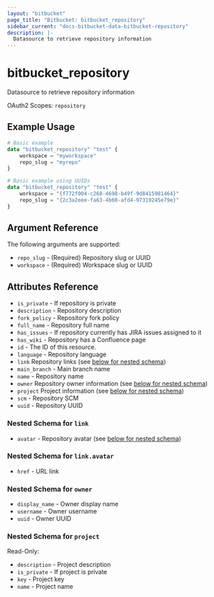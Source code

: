 ```yaml
---
layout: "bitbucket"
page_title: "Bitbucket: bitbucket_repository"
sidebar_current: "docs-bitbucket-data-bitbucket-repository"
description: |-
  Datasource to retrieve repository information
---
```


# bitbucket\_repository

Datasource to retrieve repository information

OAuth2 Scopes: `repository`

## Example Usage

```terraform
# Basic example
data "bitbucket_repository" "test" {
	workspace = "myworkspace"
	repo_slug = "myrepo"
}

# Basic example using UUIDs
data "bitbucket_repository" "test" {
	workspace = "{f772f004-c268-4698-b49f-9d8415981464}"
	repo_slug = "{2c3a2eee-fa63-4b60-afd4-97319245e79e}"
}
```

## Argument Reference

The following arguments are supported:

- `repo_slug` - (Required) Repository slug or UUID
- `workspace` - (Required) Workspace slug or UUID

## Attributes Reference

- `is_private` - If repository is private
- `description` - Repository description
- `fork_policy` - Repository fork policy
- `full_name` - Repository full name
- `has_issues` - If repository currently has JIRA issues assigned to it
- `has_wiki` - Repository has a Confluence page
- `id` - The ID of this resource.
- `language` - Repository language
- `link` Repository links (see [below for nested schema](#nestedblock--link))
- `main_branch` - Main branch name
- `name` - Repository name
- `owner` Repository owner information (see [below for nested schema](#nestedatt--owner))
- `project` Project information (see [below for nested schema](#nestedblock--project))
- `scm` - Repository SCM
- `uuid` - Repository UUID

<a id="nestedblock--link"></a>
### Nested Schema for `link`

- `avatar` - Repository avatar (see [below for nested schema](#nestedatt--link--avatar))

<a id="nestedatt--link--avatar"></a>
### Nested Schema for `link.avatar`

- `href` - URL link

<a id="nestedatt--owner"></a>
### Nested Schema for `owner`

- `display_name` -  Owner display name
- `username` -  Owner username
- `uuid` -  Owner UUID

<a id="nestedblock--project"></a>
### Nested Schema for `project`

Read-Only:

- `description` - Project description
- `is_private` - If project is private
- `key` - Project key
- `name` - Project name
